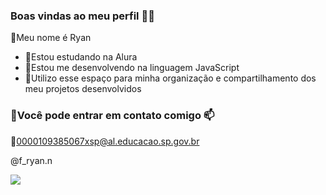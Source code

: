### Boas vindas ao meu perfil 🐹🐹
🐑Meu nome é Ryan 

- 🐑Estou estudando na Alura
- 🐑Estou me desenvolvendo na linguagem JavaScript
- 🐑Utilizo esse espaço para minha organização e compartilhamento dos meu projetos desenvolvidos

### 🐑Você pode entrar em contato comigo 📫

🐑0000109385067xsp@al.educacao.sp.gov.br

@f_ryan.n

![](https://cdn.dribbble.com/users/969726/screenshots/5981879/pre_comp_1.gif)


